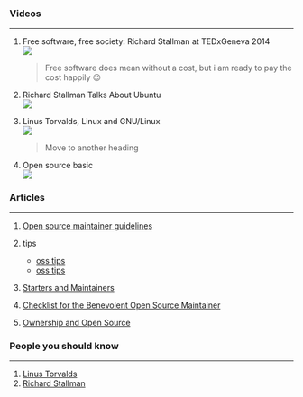 ### Videos
---
1. Free software, free society: Richard Stallman at TEDxGeneva 2014<br>
[![](https://img.youtube.com/vi/Ag1AKIl_2GM/0.jpg)](https://www.youtube.com/watch?v=Ag1AKIl_2GM)
   > Free software does mean without a cost, but i am ready to pay the cost happily :wink:

0. Richard Stallman Talks About Ubuntu<br>
[![](https://img.youtube.com/vi/CP8CNp-vksc/0.jpg)](https://www.youtube.com/watch?v=CP8CNp-vksc)

0. Linus Torvalds, Linux and GNU/Linux<br>
[![](https://img.youtube.com/vi/kZlOCHYu1Vk/0.jpg)](https://www.youtube.com/watch?v=kZlOCHYu1Vk)
   > Move to another heading

0. Open source basic<br>
[![](https://img.youtube.com/vi/Tyd0FO0tko8/0.jpg)](https://www.youtube.com/watch?v=Tyd0FO0tko8)

### Articles
---
1. [Open source maintainer guidelines](https://18f.github.io/open-source-program/pages/maintainer_guidelines/)

0. tips
   * [oss tips][tips]
   * [oss tips][tips1]
0. [Starters and Maintainers](http://jlongster.com/Starters-and-Maintainers)

0. [Checklist for the Benevolent Open Source Maintainer](http://srawlins.ruhoh.com/checklist-for-the-benevolent-open-source-maintainer/)

0. [Ownership and Open Source](http://www.catb.org/esr/writings/homesteading/homesteading/ar01s04.html)

[tips]: https://github.com/lord/io/blob/master/source/blog/2014-10-25-oss-tips.md "on github"
[tips1]: https://lord.io/blog/2014/oss-tips/ "real web but inaccessable"
### People you should know
---
1. [Linus Torvalds][person]
1. [Richard Stallman][person1]

[person]: https://en.wikipedia.org/wiki/Linus_Torvalds
[person1]: https://en.wikipedia.org/wiki/Richard_Stallman
